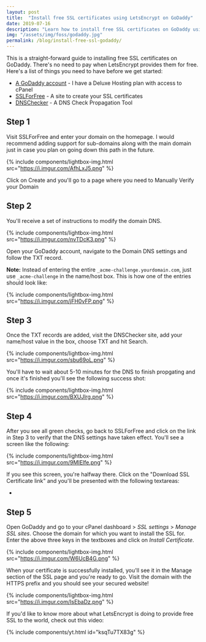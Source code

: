 ```yaml
---
layout: post
title:  "Install free SSL certificates using LetsEncrypt on GoDaddy"
date: 2019-07-16
description: "Learn how to install free SSL certificates on GoDaddy using LetsEncrypt"
img: "/assets/img/foss/godaddy.jpg"
permalink: /blog/install-free-ssl-godaddy/
---
```


This is a straight-forward guide to installing free SSL certificates on GoDaddy. There's no need to pay when LetsEncrypt provides them for free. Here's a list of things you need to have before we get started:

* [A GoDaddy account](https://in.godaddy.com/hosting/web-hosting) - I have a Deluxe Hosting plan with access to cPanel
* [SSLForFree](https://www.sslforfree.com/) - A site to create your SSL certificates
* [DNSChecker](https://dnschecker.org/) - A DNS Check Propagation Tool

## Step 1

Visit SSLForFree and enter your domain on the homepage. I would recommend adding support for sub-domains along with the main domain just in case you plan on going down this path in the future.

{% include components/lightbox-img.html src="https://i.imgur.com/AfhLxJ5.png" %}

Click on Create and you'll go to a page where you need to Manually Verify your Domain

## Step 2

You'll receive a set of instructions to modify the domain DNS.

{% include components/lightbox-img.html src="https://i.imgur.com/nvTDcK3.png" %}

Open your GoDaddy account, navigate to the Domain DNS settings and follow the TXT record.

**Note:** Instead of entering the entire ```_acme-challenge.yourdomain.com```, just use ```_acme-challenge``` in the name/host box. This is how one of the entries should look like:

{% include components/lightbox-img.html src="https://i.imgur.com/jFH0vFP.png" %}

## Step 3

Once the TXT records are added, visit the DNSChecker site, add your name/host value in the box, choose TXT and hit Search.

{% include components/lightbox-img.html src="https://i.imgur.com/sbu69oL.png" %}

You'll have to wait about 5-10 minutes for the DNS to finish propgating and once it's finished you'll see the following success shot:

{% include components/lightbox-img.html src="https://i.imgur.com/BXUJlrg.png" %}

## Step 4

After you see all green checks, go back to SSLForFree and click on the link in Step 3 to verify that the DNS settings have taken effect. You'll see a screen like the following:

{% include components/lightbox-img.html src="https://i.imgur.com/9MIElfe.png" %}

If you see this screen, you're halfway there. Click on the "Download SSL Certificate link" and you'll be presented with the following textareas:

*

## Step 5

Open GoDaddy and go to your cPanel dashboard > _SSL settings_ > _Manage SSL sites_. Choose the domain for which you want to install the SSL for. Enter the above three keys in the textboxes and click on _Install Certificate_.

{% include components/lightbox-img.html src="https://i.imgur.com/W6UcB4G.png" %}

When your certificate is successfully installed, you'll see it in the Manage section of the SSL page and you're ready to go. Visit the domain with the HTTPS prefix and you should see your secured website!

{% include components/lightbox-img.html src="https://i.imgur.com/IsEbaDz.png" %}

If you'd like to know more about what LetsEncrypt is doing to provide free SSL to the world, check out this video:

{% include components/yt.html id="ksqTu7TX83g" %}
